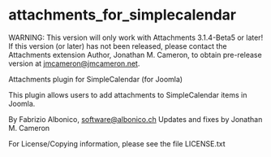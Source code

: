 attachments_for_simplecalendar
==============================

WARNING: This version will only work with Attachments 3.1.4-Beta5 or later!
         If this version (or later) has not been released, please contact the
         Attachments extension Author, Jonathan M. Cameron, to obtain
         pre-release version at jmcameron@jmcameron.net.

Attachments plugin for SimpleCalendar (for Joomla)

This plugin allows users to add attachments to SimpleCalendar items in Joomla.

By Fabrizio Albonico, software@albonico.ch
   Updates and fixes by Jonathan M. Cameron

For License/Copying information, please see the file LICENSE.txt
